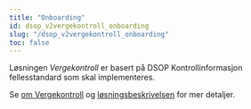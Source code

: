 ```yaml
---
title: "Onboarding"
id: dsop_v2vergekontroll_onboarding
slug: "/dsop_v2vergekontroll_onboarding"
toc: false
---
```


Løsningen *Vergekontroll* er basert på DSOP Kontrollinformasjon fellesstandard som skal implementeres.

Se [om Vergekontroll](/dsop_v2vergekontroll_about) og
[løsningsbeskrivelsen](/dsop_v2vergekontroll_løsningsbeskrivelse) for mer detaljer.

